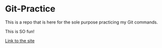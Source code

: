 # Git-Practice

This is a repo that is here for the sole purpose practicing my Git commands. 

This is SO fun!

<a href="https://chrissoncrant.github.io/Git-Practice/" target="_blank">Link to the site</a>

